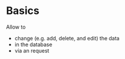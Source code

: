 # Basics

Allow to

- change (e.g. add, delete, and edit) the data
- in the database
- via an request
